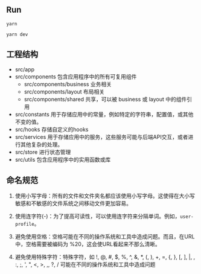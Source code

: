 ## Run

```
yarn
```

```
yarn dev
```

## 工程结构

- src/app
- src/components 包含应用程序中的所有可复用组件
  - src/components/business 业务相关
  - src/components/layout 布局相关
  - src/components/shared 共享，可以被 business 或 layout 中的组件引用
- src/constants 用于存储应用中的常量，例如特定的字符串，配置值，或其他不变的值。
- src/hooks 存储自定义的hooks
- src/services 用于存储应用中的服务，这些服务可能与后端API交互，或者进行其他复杂的处理。
- src/store 进行状态管理
- src/utils 包含应用程序中的实用函数或库

## 命名规范

1. 使用小写字母：所有的文件和文件夹名都应该使用小写字母。这使得在大小写敏感和不敏感的文件系统之间移动文件更加容易。

2. 使用连字符(-)：为了提高可读性，可以使用连字符来分隔单词。例如，`user-profile`。

3. 避免使用空格：空格可能在不同的操作系统和工具中造成问题。而且，在URL中，空格需要被编码为 %20，这会使URL看起来不那么清晰。

4. 避免使用特殊字符：特殊字符，如 !, @, #, $, %, ^, &, *, (, ), +, =, {, }, [, ], |, \, :, ;, ', ", <, >, ,, ?, / 可能在不同的操作系统和工具中造成问题